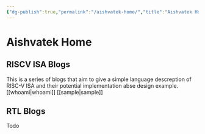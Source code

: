 ```yaml
---
{"dg-publish":true,"permalink":"/aishvatek-home/","title":"Aishvatek Home","tags":["RISCV","ISA","Blogs","gardenEntry"],"noteIcon":"","created":"2025-01-12T17:21:44.298+05:30","updated":"2025-01-12T17:53:41.494+05:30"}
---
```



# Aishvatek Home

## RISCV ISA Blogs

This is a series of blogs that aim to give a simple language descreption of RISC-V ISA and their potential implementation abse design example.
[[whoami\|whoami]]
[[sample\|sample]]

## RTL Blogs
Todo